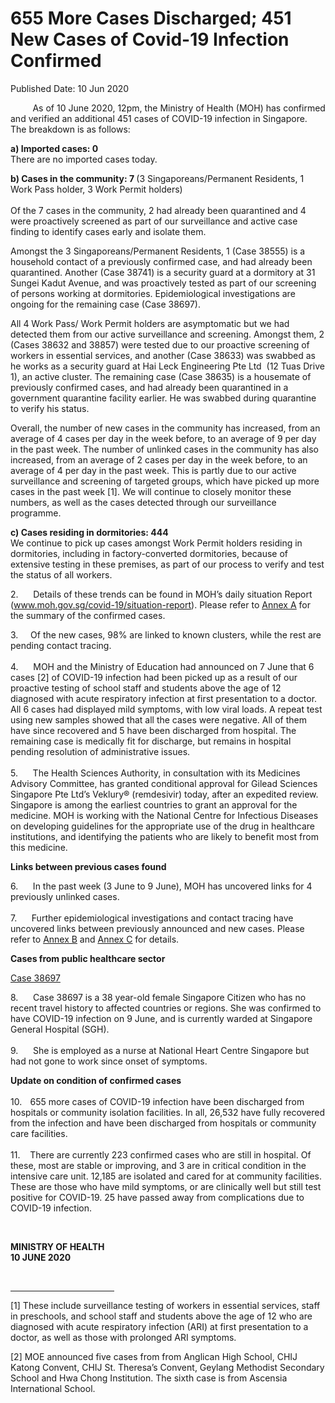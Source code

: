 <html>
    <meta http-equiv="Content-Type" content="text/html; charset=utf-8"/>
    <meta charset="utf-8"/>
    <title>655 More Cases Discharged; 451 New Cases of Covid-19 Infection Confirmed</title>
    <body><h1>655 More Cases Discharged; 451 New Cases of Covid-19 Infection Confirmed</h1>
    <p>Published Date: 10 Jun 2020</p> <p>&nbsp; &nbsp; &nbsp; &nbsp; &nbsp;As of 10 June 2020, 12pm, the Ministry of Health (MOH) has confirmed and verified an additional 451 cases of COVID-19 infection in Singapore. The breakdown is as follows: </p> <p><strong>a) Imported cases: 0<br></strong>There are no imported cases today.</p><p><p><strong>b) Cases in the community: 7 </strong>(3 Singaporeans/Permanent Residents, 1 Work Pass holder, 3 Work Permit holders)<br><br>Of the 7 cases in the community, 2 had already been quarantined and 4 were proactively screened as part of our surveillance and active case finding to identify cases early and isolate them.</p></p><p><p>Amongst the 3 Singaporeans/Permanent Residents, 1 (Case 38555) is a household contact of a previously confirmed case, and had already been quarantined. Another (Case 38741) is a security guard at a dormitory at 31 Sungei Kadut Avenue, and was proactively tested as part of our screening of persons working at dormitories. Epidemiological investigations are ongoing for the remaining case (Case 38697).</p><p>All 4 Work Pass/ Work Permit holders are asymptomatic but we had detected them from our active surveillance and screening. Amongst them, 2 (Cases 38632 and 38857) were tested due to our proactive screening of workers in essential services, and another (Case 38633) was swabbed as he works as a security guard at Hai Leck Engineering Pte Ltd&nbsp; (12 Tuas Drive 1), an active cluster. The remaining case (Case 38635) is a housemate of previously confirmed cases, and had already been quarantined in a government quarantine facility earlier. He was swabbed during quarantine to verify his status.</p><p>Overall, the number of new cases in the community has increased, from an average of 4 cases per day in the week before, to an average of 9 per day in the past week. The number of unlinked cases in the community has also increased, from an average of 2 cases per day in the week before, to an average of 4 per day in the past week.&nbsp;This is partly due to our active surveillance and screening of targeted groups, which have picked up more cases in the past week [1]. We will continue to closely monitor these numbers, as well as the cases detected through our surveillance programme.</p><p><strong>c) Cases residing in dormitories: 444<br></strong>We continue to pick up cases amongst Work Permit holders residing in dormitories, including in factory-converted dormitories, because of extensive testing in these premises, as part of our process to verify and test the status of all workers.</p></p> <p>2.&nbsp; &nbsp; &nbsp; Details of these trends can be found in MOH’s daily situation Report (<a href="http://www.moh.gov.sg/covid-19/situation-report">www.moh.gov.sg/covid-19/situation-report</a>). Please refer to <u><a href="/docs/librariesprovider5/default-document-library/annex-ac12e876b8d754c38872e917a53caeb60.pdf?sfvrsn=22e94c6f_0" title="Annex A">Annex A</a></u> for the summary of the confirmed cases.</p><p><p>3.&nbsp; &nbsp; &nbsp;Of the new cases, 98% are linked to known clusters, while the rest are pending contact tracing. <br><br>4.&nbsp; &nbsp; &nbsp; MOH and the Ministry of Education had announced on 7 June that 6 cases [2]&nbsp;of COVID-19 infection had been picked up as a result of our proactive testing of school staff and students above the age of 12 diagnosed with acute respiratory infection at first presentation to a doctor. All 6 cases had displayed mild symptoms, with low viral loads. A repeat test using new samples showed that all the cases were negative. All of them have since recovered and 5 have been discharged from hospital. The remaining case is medically fit for discharge, but remains in hospital pending resolution of administrative issues. <br><br>5.&nbsp; &nbsp; &nbsp; The Health Sciences Authority, in consultation with its Medicines Advisory Committee, has granted conditional approval for Gilead Sciences Singapore Pte Ltd’s Veklury® (remdesivir) today, after an expedited review. Singapore is among the earliest countries to grant an approval for the medicine. MOH is working with the National Centre for Infectious Diseases on developing guidelines for the appropriate use of the drug in healthcare institutions, and identifying the patients who are likely to benefit most from this medicine.</p></p><p><p><strong>Links between previous cases found</strong></p><p>6.&nbsp; &nbsp; &nbsp; In the past week (3 June to 9 June), MOH has uncovered links for 4 previously unlinked cases. <br><br>7.&nbsp; &nbsp; &nbsp; Further epidemiological investigations and contact tracing have uncovered links between previously announced and new cases. Please refer to&nbsp;<a href="/docs/librariesprovider5/default-document-library/annex-bee66d5f20f9141e796da04a34bfe8f7d.pdf?sfvrsn=6965b3f_0"><u>Annex B</u></a> and <u><a href="/docs/librariesprovider5/default-document-library/annex-cf1887b4f837749dab822463154fd2eed.pdf?sfvrsn=231fc331_0" title="Annex C">Annex C</a></u> for details.</p></p><p><p><strong>Cases from public healthcare sector</strong></p><p><u>Case 38697</u></p><p>8.&nbsp; &nbsp; &nbsp; Case 38697 is a 38 year-old female Singapore Citizen who has no recent travel history to affected countries or regions. She was confirmed to have COVID-19 infection on 9 June, and is currently warded at Singapore General Hospital (SGH). <br><br>9.&nbsp; &nbsp; &nbsp; She is employed as a nurse at National Heart Centre Singapore but had not gone to work since onset of symptoms.</p></p><p><p><strong></strong><strong>Update on condition of confirmed cases&nbsp;<br><br></strong>10.<strong>&nbsp; &nbsp;&nbsp;</strong>655 more cases of COVID-19 infection have been discharged from hospitals or community isolation facilities. In all, 26,532 have fully recovered from the infection and have been discharged from hospitals or community care facilities. <br><br>11.&nbsp; &nbsp; There are currently 223 confirmed cases who are still in hospital. Of these, most are stable or improving, and 3 are in critical condition in the intensive care unit. 12,185 are isolated and cared for at community facilities. These are those who have mild symptoms, or are clinically well but still test positive for COVID-19. 25 have passed away from complications due to COVID-19 infection.</p></p> <p>&nbsp;</p> <p><strong>MINISTRY OF HEALTH<br></strong><strong>10 JUNE 2020</strong></p> <div><br clear="all"> <hr align="left" size="1" width="33%"> <div id="ftn1"> <p>[1] These include surveillance testing of workers in essential services, staff in preschools, and school staff and students above the age of 12 who are diagnosed with acute respiratory infection (ARI) at first presentation to a doctor, as well as those with prolonged ARI symptoms. </p> </div> <div id="ftn2"> <p>[2] MOE announced five cases from from Anglican High School, CHIJ Katong Convent, CHIJ St. Theresa’s Convent, Geylang Methodist Secondary School and Hwa Chong Institution. The sixth case is from Ascensia International School. </p> </div> </div></body>
</html>